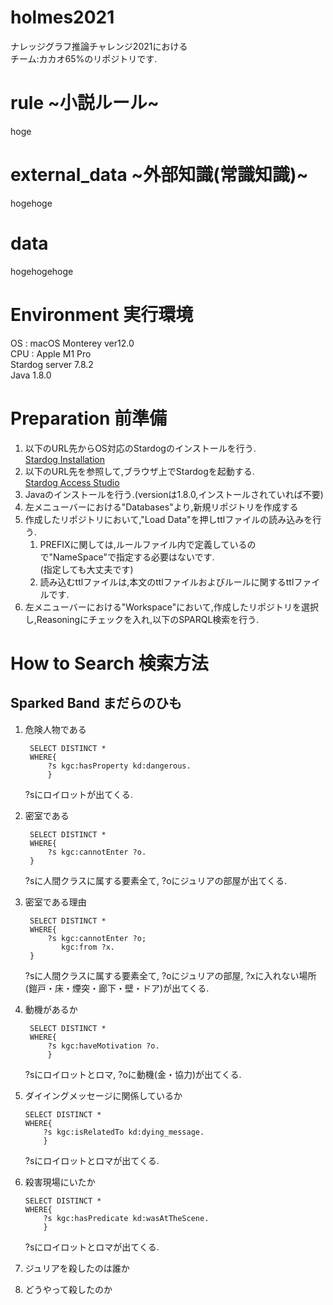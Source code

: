 # holmes2021
ナレッジグラフ推論チャレンジ2021における  
チーム:カカオ65%のリポジトリです.  
# rule ~小説ルール~
hoge
# external_data ~外部知識(常識知識)~
hogehoge
# data 
hogehogehoge
# Environment 実行環境
OS : macOS Monterey ver12.0  
CPU : Apple M1 Pro  
Stardog server 7.8.2  
Java 1.8.0


# Preparation 前準備
 1. 以下のURL先からOS対応のStardogのインストールを行う.  
    [Stardog Installation](https://docs.stardog.com/get-started/install-stardog/)
 2. 以下のURL先を参照して,ブラウザ上でStardogを起動する.  
    [Stardog Access Studio](https://docs.stardog.com/get-started/access-studio)  
 3. Javaのインストールを行う.(versionは1.8.0,インストールされていれば不要) 
 3. 左メニューバーにおける"Databases"より,新規リポジトリを作成する
 4. 作成したリポジトリにおいて,"Load Data"を押しttlファイルの読み込みを行う.  
    1. PREFIXに関しては,ルールファイル内で定義しているので"NameSpace"で指定する必要はないです.   
   (指定しても大丈夫です)
    1. 読み込むttlファイルは,本文のttlファイルおよびルールに関するttlファイルです.
 5. 左メニューバーにおける"Workspace"において,作成したリポジトリを選択し,Reasoningにチェックを入れ,以下のSPARQL検索を行う.

# How to Search 検索方法   

## Sparked Band まだらのひも  
    
1. 危険人物である
     ```
      SELECT DISTINCT *
      WHERE{
          ?s kgc:hasProperty kd:dangerous.
          }
     ```  
    ?sにロイロットが出てくる.
  
2. 密室である
     ```
      SELECT DISTINCT *
      WHERE{
          ?s kgc:cannotEnter ?o.
      }
     ```  
    ?sに人間クラスに属する要素全て, ?oにジュリアの部屋が出てくる.

3. 密室である理由
     ```
      SELECT DISTINCT *
      WHERE{
          ?s kgc:cannotEnter ?o;
             kgc:from ?x.
      }
     ```  
    ?sに人間クラスに属する要素全て, ?oにジュリアの部屋, ?xに入れない場所(鎧戸・床・煙突・廊下・壁・ドア)が出てくる.

4. 動機があるか
     ```
      SELECT DISTINCT *
      WHERE{
          ?s kgc:haveMotivation ?o.
          }
     ```  
    ?sにロイロットとロマ, ?oに動機(金・協力)が出てくる.

5. ダイイングメッセージに関係しているか
     ```
     SELECT DISTINCT *
     WHERE{
         ?s kgc:isRelatedTo kd:dying_message.
         }
     ```  
    ?sにロイロットとロマが出てくる.

6. 殺害現場にいたか
     ```
     SELECT DISTINCT *
     WHERE{
         ?s kgc:hasPredicate kd:wasAtTheScene.
         }
     ```  
    ?sにロイロットとロマが出てくる.

7. ジュリアを殺したのは誰か



8. どうやって殺したのか



